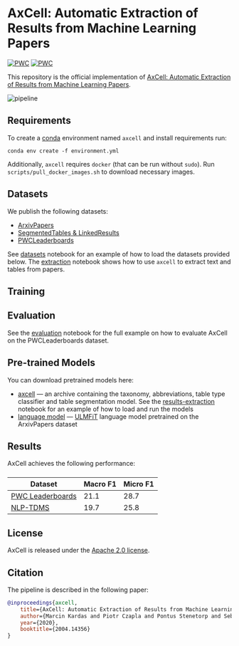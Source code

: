 # AxCell: Automatic Extraction of Results from Machine Learning Papers
[![PWC](https://img.shields.io/endpoint.svg?url=https://paperswithcode.com/badge/axcell-automatic-extraction-of-results-from/scientific-results-extraction-on-pwc)](https://paperswithcode.com/sota/scientific-results-extraction-on-pwc?p=axcell-automatic-extraction-of-results-from)
[![PWC](https://img.shields.io/endpoint.svg?url=https://paperswithcode.com/badge/axcell-automatic-extraction-of-results-from/scientific-results-extraction-on-nlp-tdms-exp)](https://paperswithcode.com/sota/scientific-results-extraction-on-nlp-tdms-exp?p=axcell-automatic-extraction-of-results-from)

This repository is the official implementation of [AxCell: Automatic Extraction of Results from Machine Learning Papers](https://arxiv.org/abs/2004.14356).

![pipeline](https://user-images.githubusercontent.com/13535078/81287158-33e01000-905a-11ea-8573-d716373efbdd.png)

## Requirements

To create a [conda](https://www.anaconda.com/distribution/) environment named `axcell` and install requirements run:

```setup
conda env create -f environment.yml
```

Additionally, `axcell` requires `docker` (that can be run without `sudo`). Run `scripts/pull_docker_images.sh` to download necessary images.

## Datasets
We publish the following datasets:
* [ArxivPapers](https://github.com/paperswithcode/axcell/releases/download/v1.0/arxiv-papers.csv.xz)
* [SegmentedTables & LinkedResults](https://github.com/paperswithcode/axcell/releases/download/v1.0/segmented-tables.json.xz)
* [PWCLeaderboards](https://github.com/paperswithcode/axcell/releases/download/v1.0/pwc-leaderboards.json.xz)

See [datasets](notebooks/datasets.ipynb) notebook for an example of how to load the datasets provided below. The [extraction](notebooks/extraction.ipynb) notebook shows how to use `axcell` to extract text and tables from papers.
## Training



## Evaluation

See the [evaluation](notebooks/evaluation.ipynb) notebook for the full example on how to evaluate AxCell on the PWCLeaderboards dataset. 

## Pre-trained Models

You can download pretrained models here:

- [axcell](https://github.com/paperswithcode/axcell/releases/download/v1.0/models.tar.xz) &mdash; an archive containing the taxonomy, abbreviations, table type classifier and table segmentation model. See the [results-extraction](notebooks/results-extraction.ipynb) notebook for an example of how to load and run the models 
- [language model](https://github.com/paperswithcode/axcell/releases/download/v1.0/lm.pth.xz) &mdash; [ULMFiT](https://arxiv.org/abs/1801.06146) language model pretrained on the ArxivPapers dataset

## Results

AxCell achieves the following performance:

### 


| Dataset | Macro F1 | Micro F1 |
| ---------- |---------------- | -------------- |
| [PWC Leaderboards](https://beta.paperswithcode.com/sota/scientific-results-extraction-on-pwc)     |     21.1         |      28.7       |
| [NLP-TDMS](https://beta.paperswithcode.com/sota/scientific-results-extraction-on-nlp-tdms-exp)    |     19.7         |      25.8       |



## License

AxCell is released under the [Apache 2.0 license](LICENSE).

## Citation
The pipeline is described in the following paper:
```bibtex
@inproceedings{axcell,
    title={AxCell: Automatic Extraction of Results from Machine Learning Papers},
    author={Marcin Kardas and Piotr Czapla and Pontus Stenetorp and Sebastian Ruder and Sebastian Riedel and Ross Taylor and Robert Stojnic},
    year={2020},
    booktitle={2004.14356}
}
```
